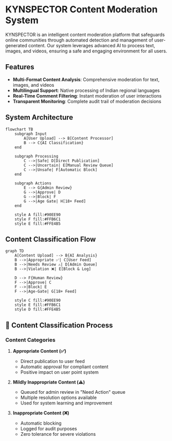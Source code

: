 # KYNSPECTOR Content Moderation System

KYNSPECTOR is an intelligent content moderation platform that safeguards online communities through automated detection and management of user-generated content. Our system leverages advanced AI to process text, images, and videos, ensuring a safe and engaging environment for all users.

## Features

- **Multi-Format Content Analysis**: Comprehensive moderation for text, images, and videos
- **Multilingual Support**: Native processing of Indian regional languages
- **Real-Time Comment Filtering**: Instant moderation of user interactions
- **Transparent Monitoring**: Complete audit trail of moderation decisions

## System Architecture

```mermaid
flowchart TB
    subgraph Input
        A[User Upload] --> B[Content Processor]
        B --> C{AI Classification}
    end
    
    subgraph Processing
        C -->|Safe| D[Direct Publication]
        C -->|Uncertain| E[Manual Review Queue]
        C -->|Unsafe| F[Automatic Block]
    end
    
    subgraph Actions
        E --> G{Admin Review}
        G -->|Approve| D
        G -->|Block| F
        G -->|Age Gate| H[18+ Feed]
    end
    
    style A fill:#90EE90
    style F fill:#FFB6C1
    style E fill:#FFE4B5
```

## Content Classification Flow

```mermaid
graph TD
    A[Content Upload] --> B{AI Analysis}
    B -->|Appropriate ✅| C[User Feed]
    B -->|Needs Review ⚠️| D[Admin Queue]
    B -->|Violation ❌| E[Block & Log]
    
    D --> F{Human Review}
    F -->|Approve| C
    F -->|Block| E
    F -->|Age-Gate| G[18+ Feed]
    
    style C fill:#90EE90
    style E fill:#FFB6C1
    style D fill:#FFE4B5
```





## 🔄 Content Classification Process

### Content Categories

1. **Appropriate Content (✅)**
   - Direct publication to user feed
   - Automatic approval for compliant content
   - Positive impact on user point system

2. **Mildly Inappropriate Content (⚠️)**
   - Queued for admin review in "Need Action" queue
   - Multiple resolution options available
   - Used for system learning and improvement

3. **Inappropriate Content (❌)**
   - Automatic blocking
   - Logged for audit purposes
   - Zero tolerance for severe violations


